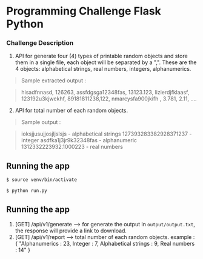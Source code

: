 Programming Challenge Flask Python
=========================

### Challenge Description
1. API for generate four (4) types of printable random objects and store them in a single file, each object will be separated by a ",".  These are the 4 objects: alphabetical strings, real numbers, integers, alphanumerics.

> Sample extracted output :

> hisadfnnasd, 126263, assfdgsga12348fas, 13123.123,
> lizierdjfklaasf, 123192u3kjwekhf, 89181811238,122,
> nmarcysfa900jkifh  , 3.781, 2.11, ....


2. API for total number of each random objects.

> Sample output :

> ioksjjusujjosjljslsjs - alphabetical strings
> 127393283382928371237 - integer
> asdfka1j3jr9k32348fas - alphanumeric
> 1312332223932.1000223 - real numbers

## Running the app

```bash
$ source venv/bin/activate

$ python run.py
```

## Running the app
1. [GET] /api/v1/generate --> for generate the output in ```output/output.txt```, the response will provide a link to download.
2. [GET] /api/v1/report --> total number of each random objects.
    example :   {
                    "Alphanumerics : 23,
                    Integer : 7,
                    Alphabetical strings : 9,
                    Real numbers : 14"
                 }   

